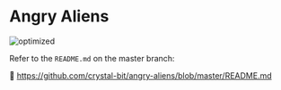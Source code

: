 
# Angry Aliens

![optimized](https://user-images.githubusercontent.com/6860637/79353473-60ad7580-7f3b-11ea-8bc7-411bab23032e.gif)

Refer to the `README.md` on the master branch:

🔗 https://github.com/crystal-bit/angry-aliens/blob/master/README.md